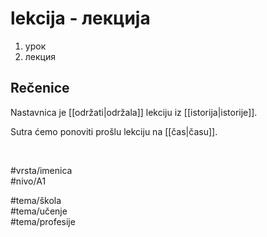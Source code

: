 # lekcija - лекција

1. урок  
2. лекция  

## Rečenice

Nastavnica je [[održati|održala]] lekciju iz [[istorija|istorije]].  

Sutra ćemo ponoviti prošlu lekciju na [[čas|času]].  

<br>

#vrsta/imenica  
#nivo/A1  

#tema/škola  
#tema/učenje  
#tema/profesije  

